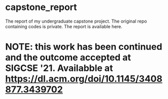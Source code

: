 # capstone_report
The report of my undergraduate capstone project. The original repo containing codes is private. The report is available here.

# NOTE: this work has been continued and the outcome accepted at SIGCSE '21. Availabble at https://dl.acm.org/doi/10.1145/3408877.3439702
